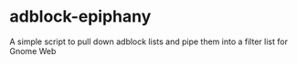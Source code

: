 # adblock-epiphany
A simple script to pull down adblock lists and pipe them into a filter list for Gnome Web
